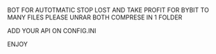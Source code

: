 BOT FOR AUTOTMATIC STOP LOST AND TAKE PROFIT FOR BYBIT TO MANY FILES PLEASE UNRAR BOTH COMPRESE IN 1 FOLDER

ADD YOUR API ON CONFIG.INI

ENJOY

